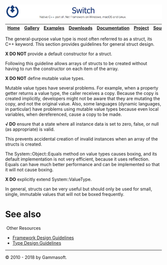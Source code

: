 ![Switch Header](Pictures/SwitchNativeC++port.png)

| [Home](Home.md) | [Gallery](Gallery.md) | [Examples](Examples.md) | [Downloads](Downloads.md) | [Documentation](Documentation.md) | [Project](https://sourceforge.net/projects/switchpro) | [Source](https://github.com/gammasoft71/switch) | [License](License.md) | [Contact](Contact.md) | [GAMMA Soft](https://gammasoft71.wixsite.com/gammasoft) |
|-----------------|-----------------------|-------------------------|-------------------------|-----------------------------------|-------------------------------------------------------|-------------------------------------------------|-----------------------|-----------------------|---------------------------------------------------------|

The general-purpose value type is most often referred to as a struct, its C++ keyword. This section provides guidelines for general struct design.

**X DO NOT** provide a default constructor for a struct.

Following this guideline allows arrays of structs to be created without having to run the constructor on each item of the array.

**X DO NOT** define mutable value types.

Mutable value types have several problems. For example, when a property getter returns a value type, the caller receives a copy. Because the copy is created implicitly, developers might not be aware that they are mutating the copy, and not the original value. Also, some languages (dynamic languages, in particular) have problems using mutable value types because even local variables, when dereferenced, cause a copy to be made.

**√ DO** ensure that a state where all instance data is set to zero, false, or null (as appropriate) is valid.

This prevents accidental creation of invalid instances when an array of the structs is created.

The System::Object::Equals method on value types causes boxing, and its default implementation is not very efficient, because it uses reflection. Equals can have much better performance and can be implemented so that it will not cause boxing.

**X DO** explicitly extend System::ValueType.

In general, structs can be very useful but should only be used for small, single, immutable values that will not be boxed frequently.

# See also
​
Other Resources

* [Framework Design Guidelines](FrameworkDesignGuidelines.md)
* [Type Design Guidelines](TypeDesignGuidelines.md)

______________________________________________________________________________________________

© 2010 - 2018 by Gammasoft.
